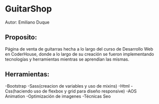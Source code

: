 # GuitarShop

Autor: Emiliano Duque

## Proposito:
 Página de venta de guitarras hecha a lo largo del curso de Desarrollo Web en CoderHouse, donde a lo largo de su creación se fueron implementando tecnologías y herramientas mientras se aprendían las mismas.

## Herramientas: 
-Bootstrap
-Sass(creacion de variables y uso de mixins) 
-Html
-Css(haciendo uso de flexbox y grid para diseño responsive)
-AOS Animation
-Optimización de imagenes
-Técnicas Seo
